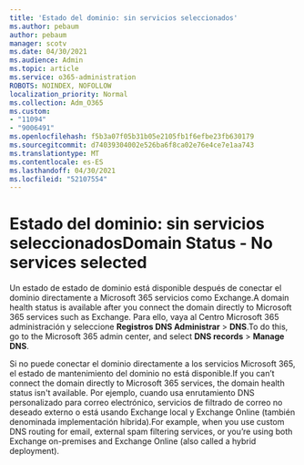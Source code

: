 ```yaml
---
title: 'Estado del dominio: sin servicios seleccionados'
ms.author: pebaum
author: pebaum
manager: scotv
ms.date: 04/30/2021
ms.audience: Admin
ms.topic: article
ms.service: o365-administration
ROBOTS: NOINDEX, NOFOLLOW
localization_priority: Normal
ms.collection: Adm_O365
ms.custom:
- "11094"
- "9006491"
ms.openlocfilehash: f5b3a07f05b31b05e2105fb1f6efbe23fb630179
ms.sourcegitcommit: d74039304002e526ba6f8ca02e76e4ce7e1aa743
ms.translationtype: MT
ms.contentlocale: es-ES
ms.lasthandoff: 04/30/2021
ms.locfileid: "52107554"
---
```

# <a name="domain-status---no-services-selected"></a><span data-ttu-id="0ca47-102">Estado del dominio: sin servicios seleccionados</span><span class="sxs-lookup"><span data-stu-id="0ca47-102">Domain Status - No services selected</span></span>

<span data-ttu-id="0ca47-103">Un estado de estado de dominio está disponible después de conectar el dominio directamente a Microsoft 365 servicios como Exchange.</span><span class="sxs-lookup"><span data-stu-id="0ca47-103">A domain health status is available after you connect the domain directly to Microsoft 365 services such as Exchange.</span></span> <span data-ttu-id="0ca47-104">Para ello, vaya al Centro Microsoft 365 administración y seleccione **Registros DNS Administrar**  >  **DNS**.</span><span class="sxs-lookup"><span data-stu-id="0ca47-104">To do this, go to the Microsoft 365 admin center, and select **DNS records** > **Manage DNS**.</span></span>

<span data-ttu-id="0ca47-105">Si no puede conectar el dominio directamente a los servicios Microsoft 365, el estado de mantenimiento del dominio no está disponible.</span><span class="sxs-lookup"><span data-stu-id="0ca47-105">If you can’t connect the domain directly to Microsoft 365 services, the domain health status isn't available.</span></span> <span data-ttu-id="0ca47-106">Por ejemplo, cuando usa enrutamiento DNS personalizado para correo electrónico, servicios de filtrado de correo no deseado externo o está usando Exchange local y Exchange Online (también denominada implementación híbrida).</span><span class="sxs-lookup"><span data-stu-id="0ca47-106">For example, when you use custom DNS routing for email, external spam filtering services, or you’re using both Exchange on-premises and Exchange Online (also called a hybrid deployment).</span></span>

